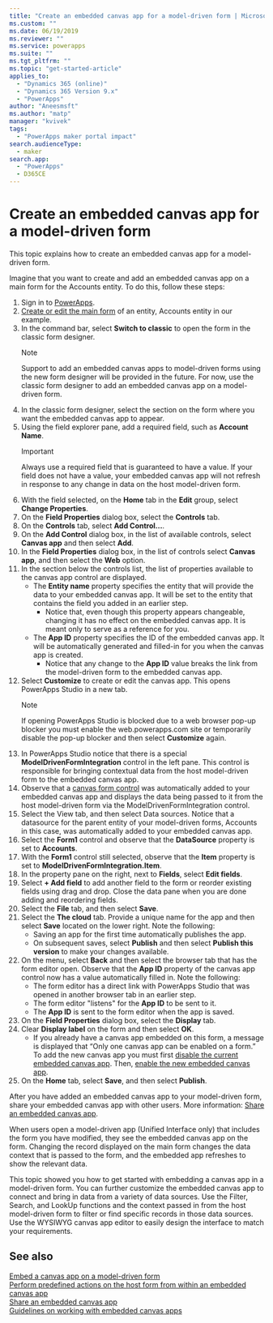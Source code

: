 ```yaml
---
title: "Create an embedded canvas app for a model-driven form | MicrosoftDocs"
ms.custom: ""
ms.date: 06/19/2019
ms.reviewer: ""
ms.service: powerapps
ms.suite: ""
ms.tgt_pltfrm: ""
ms.topic: "get-started-article"
applies_to: 
  - "Dynamics 365 (online)"
  - "Dynamics 365 Version 9.x"
  - "PowerApps"
author: "Aneesmsft"
ms.author: "matp"
manager: "kvivek"
tags: 
  - "PowerApps maker portal impact"
search.audienceType: 
  - maker
search.app: 
  - "PowerApps"
  - D365CE
---
```


# Create an embedded canvas app for a model-driven form
This topic explains how to create an embedded canvas app for a model-driven form.

Imagine that you want to create and add an embedded canvas app on a main form for the Accounts entity. To do this, follow these steps: 

1.	Sign in to [PowerApps](https://web.powerapps.com/?utm_source=padocs&utm_medium=linkinadoc&utm_campaign=referralsfromdoc).
2.  [Create or edit the main form](create-and-edit-forms.md) of an entity, Accounts entity in our example. 
3.  In the command bar, select **Switch to classic** to open the form in the classic form designer.
	> [!NOTE]
	> Support to add an embedded canvas apps to model-driven forms using the new form designer will be provided in the future.
	> For now, use the classic form designer to add an embedded canvas app on a model-driven form.
4.	In the classic form designer, select the section on the form where you want the embedded canvas app to appear.
5.	Using the field explorer pane, add a required field, such as **Account Name**.
      > [!IMPORTANT]
      > Always use a required field that is guaranteed to have a value. If your field does not have a value, your embedded canvas app will not refresh in response to any change in data on the host model-driven form.
6.	With the field selected, on the **Home** tab in the **Edit** group, select **Change Properties**.
7.	On the **Field Properties** dialog box, select the **Controls** tab.
8.	On the **Controls** tab, select **Add Control...**.
9.	On the **Add Control** dialog box, in the list of available controls, select **Canvas app** and then select **Add**.
10.	In the **Field Properties** dialog box, in the list of controls select **Canvas app**, and then select the **Web** option.
11.	In the section below the controls list, the list of properties available to the canvas app control are displayed.
     - The **Entity name** property specifies the entity that will provide the data to your embedded canvas app. It will be set to the entity that contains the field you added in an earlier step.
         - Notice that, even though this property appears changeable, changing it has no effect on the embedded canvas app. It is meant only to serve as a reference for you.
     - The **App ID** property specifies the ID of the embedded canvas app. It will be automatically generated and filled-in for you when the canvas app is created.
         - Notice that any change to the **App ID** value breaks the link from the model-driven form to the embedded canvas app.
12.	Select **Customize** to create or edit the canvas app. This opens PowerApps Studio in a new tab.
	   > [!NOTE]
       > If opening PowerApps Studio is blocked due to a web browser pop-up blocker you must enable the web.powerapps.com site or temporarily disable the pop-up blocker and then select **Customize** again.
13.	In PowerApps Studio notice that there is a special **ModelDrivenFormIntegration** control in the left pane. This control is responsible for bringing contextual data from the host model-driven form to the embedded canvas app.
14. Observe that a [canvas form control](../canvas-apps/controls/control-form-detail.md) was automatically added to your embedded canvas app and displays the data being passed to it from the host model-driven form via the ModelDrivenFormIntegration control. 
15. Select the View tab, and then select Data sources. Notice that a datasource for the parent entity of your model-driven forms, Accounts in this case, was automatically added to your embedded canvas app.
16. Select the **Form1** control and observe that the **DataSource** property is set to **Accounts**.
17.	With the **Form1** control still selected, observe that the **Item** property is set to **ModelDrivenFormIntegration.Item**.
18.	In the property pane on the right, next to **Fields**, select **Edit fields**.
19.	Select **+ Add field** to add another field to the form or reorder existing fields using drag and drop. Close the data pane when you are done adding and reordering fields.
20.	Select the **File** tab, and then select **Save**.
21.	Select the **The cloud** tab. Provide a unique name for the app and then select **Save** located on the lower right. Note the following: 
    -  Saving an app for the first time automatically publishes the app.
	  -  On subsequent saves, select **Publish** and then select **Publish this version** to make your changes available.
22.	On the menu, select **Back** and then select the browser tab that has the form editor open. Observe that the **App ID** property of the canvas app control now has a value automatically filled in. Note the following: 
    - 	The form editor has a direct link with PowerApps Studio that was opened in another browser tab in an earlier step.
    - 	The form editor "listens" for the **App ID** to be sent to it.
    - 	The **App ID** is sent to the form editor when the app is saved.
23.	On the **Field Properties** dialog box, select the **Display** tab.
24.	Clear **Display label** on the form and then select **OK**.
    - 	If you already have a canvas app embedded on this form, a message is displayed that “Only one canvas app can be enabled on a form.” To add the new canvas app you must first [disable the current embedded canvas app](embedded-canvas-app-guidelines.md#disable-an-embedded-canvas-app). Then, [enable the new embedded canvas app](embedded-canvas-app-guidelines.md#enable-an-embedded-canvas-app).
25.	On the **Home** tab, select **Save**, and then select **Publish**.

After you have added an embedded canvas app to your model-driven form, share your embedded canvas app with other users. More information: [Share an embedded canvas app](share-embedded-canvas-app.md).

When users open a model-driven app (Unified Interface only) that includes the form you have modified, they see the embedded canvas app on the form. Changing the record displayed on the main form changes the data context that is passed to the form, and the embedded app refreshes to show the relevant data.

This topic showed you how to get started with embedding a canvas app in a model-driven form. You can further customize the embedded canvas app to connect and bring in data from a variety of data sources. Use the Filter, Search, and LookUp functions and the context passed in from the host model-driven form to filter or find specific records in those data sources. Use the WYSIWYG canvas app editor to easily design the interface to match your requirements.

## See also
[Embed a canvas app on a model-driven form](embed-canvas-app-in-form.md) <br />
[Perform predefined actions on the host form from within an embedded canvas app](embedded-canvas-app-actions.md) <br />
[Share an embedded canvas app](share-embedded-canvas-app.md) <br />
[Guidelines on working with embedded canvas apps](embedded-canvas-app-guidelines.md)
